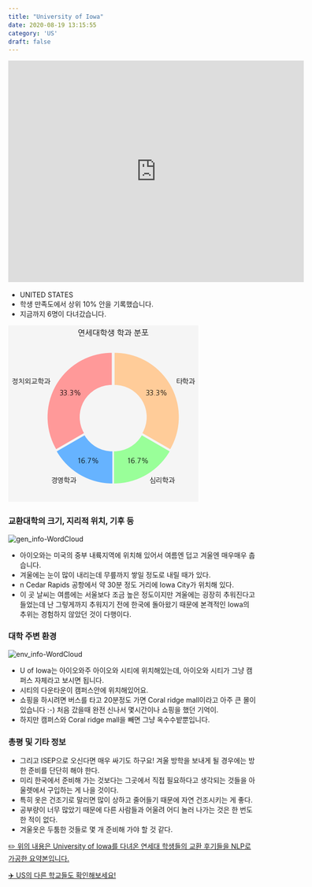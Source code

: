 ```yaml
---
title: "University of Iowa"
date: 2020-08-19 13:15:55
category: 'US'
draft: false
---
```


<iframe
width="600"
height="450"
frameborder="0" style="border:0"
src="https://www.google.com/maps/embed/v1/place?key=AIzaSyC9e1AME-pVmWC4hBpFdu5S4dKzyepa3HQ&q=University+of+Iowa&center=41.6627078,-91.5549771&zoom=14" allowfullscreen>
</iframe>

* UNITED STATES
* 학생 만족도에서 상위 10% 안을 기록했습니다.
* 지금까지 6명이 다녀갔습니다. 

![department-info](../plots/US000208.png)
### 교환대학의 크기, 지리적 위치, 기후 등
![gen_info-WordCloud](../univ_wordclouds_okt/gen_info/US000208_gen_info_okt.png)

* 아이오와는 미국의 중부 내륙지역에 위치해 있어서 여름엔 덥고 겨울엔 매우매우 춥습니다.
* 겨울에는 눈이 많이 내리는데 무릎까지 쌓일 정도로 내릴 때가 있다.
* n Cedar Rapids 공항에서 약 30분 정도 거리에 Iowa City가 위치해 있다.
* 이 곳 날씨는 여름에는 서울보다 조금 높은 정도이지만 겨울에는 굉장히 추워진다고 들었는데 난 그렇게까지 추워지기 전에 한국에 돌아왔기 때문에 본격적인 Iowa의 추위는 경험하지 않았던 것이 다행이다.


### 대학 주변 환경

![env_info-WordCloud](../univ_wordclouds_okt/env_info/US000208_env_info_okt.png)

* U of Iowa는 아이오와주 아이오와 시티에 위치해있는데, 아이오와 시티가 그냥 캠퍼스 자체라고 보시면 됩니다.
* 시티의 다운타운이 캠퍼스안에 위치해있어요.
* 쇼핑을 하시려면 버스를 타고 20분정도 가면 Coral ridge mall이라고 아주 큰 몰이 있습니다 :-) 처음 갔을때 완전 신나서 몇시간이나 쇼핑을 했던 기억이.
* 하지만 캠퍼스와 Coral ridge mall을 빼면 그냥 옥수수밭뿐입니다.


### 총평 및 기타 정보 
* 그리고 ISEP으로 오신다면 매우 싸기도 하구요! 겨울 방학을 보내게 될 경우에는 방한 준비를 단단히 해야 한다.
* 미리 한국에서 준비해 가는 것보다는 그곳에서 직접 필요하다고 생각되는 것들을 아울렛에서 구입하는 게 나을 것이다.
* 특히 옷은 건조기로 말리면 많이 상하고 줄어들기 때문에 자연 건조시키는 게 좋다.
* 공부량이 너무 많았기 때문에 다른 사람들과 어울려 어디 놀러 나가는 것은 한 번도 한 적이 없다.
* 겨울옷은 두툼한 것들로 몇 개 준비해 가야 할 것 같다.


[✏️ 위의 내용은 University of Iowa를 다녀온 연세대 학생들의 교환 후기들을 NLP로 가공한 요약본입니다.](http://oia.yonsei.ac.kr/partner/expReport.asp?ucode=US000208&bgbn=A)

[✈️ US의 다른 학교들도 확인해보세요!](https://yonsei-exchange.netlify.app/?category=US)

